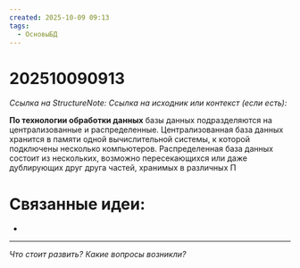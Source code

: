 ```yaml
---
created: 2025-10-09 09:13
tags:
  - ОсновыБД
---
```

# 202510090913
*Ссылка на StructureNote:*
*Ссылка на исходник или контекст (если есть):* 

**По технологии обработки данных** базы данных подразделяются на централизованные и распределенные. Централизованная база данных хранится в памяти одной вычислительной системы, к которой подключены несколько компьютеров. Распределенная база данных состоит из нескольких, возможно пересекающихся или даже дублирующих друг друга частей, хранимых в различных П
# Связанные идеи:
* 
---

*Что стоит развить? Какие вопросы возникли?*